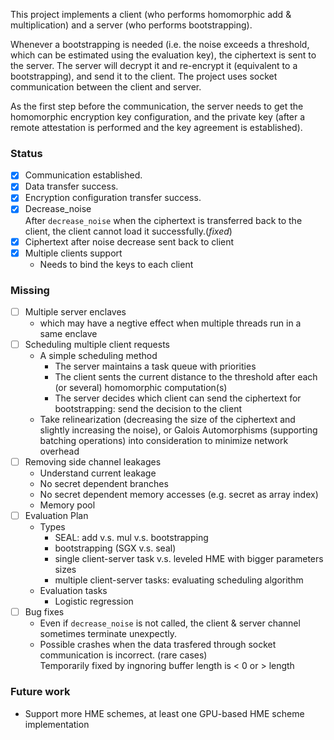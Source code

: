 This project implements a client (who performs homomorphic add & multiplication) and a server (who performs bootstrapping).  

Whenever a bootstrapping is needed (i.e. the noise exceeds a threshold, which can be estimated using the evaluation key), the ciphertext is sent to the server. The server will decrypt it and re-encrypt it (equivalent to a bootstrapping), and send it to the client. The project uses socket communication between the client and server.   

As the first step before the communication, the server needs to get the homomorphic encryption key configuration, and the private key (after a remote attestation is performed and the key agreement is established).

### Status
- [X] Communication established.
- [X] Data transfer success.
- [X] Encryption configuration transfer success.
- [X] Decrease_noise   
After ``decrease_noise`` when the ciphertext is transferred back to the client, the client cannot load it successfully.(_fixed_) 
- [X] Ciphertext after noise decrease sent back to client
- [X] Multiple clients support
  - Needs to bind the keys to each client
  
### Missing
- [ ] Multiple server enclaves
  - which may have a negtive effect when multiple threads run in a same enclave
- [ ] Scheduling multiple client requests
  - A simple scheduling method
    - The server maintains a task queue with priorities
    - The client sents the current distance to the threshold after each (or several) homomorphic computation(s)
    - The server decides which client can send the ciphertext for bootstrapping: send the decision to the client
  - Take relinearization (decreasing the size of the ciphertext and slightly increasing the noise), or Galois Automorphisms (supporting batching operations) into consideration to minimize network overhead
- [ ] Removing side channel leakages
  - Understand current leakage
  - No secret dependent branches
  - No secret dependent memory accesses (e.g. secret as array index)
  - Memory pool
- [ ] Evaluation Plan
  - Types
    - SEAL: add v.s. mul v.s. bootstrapping
    - bootstrapping (SGX v.s. seal)
    - single client-server task v.s. leveled HME with bigger parameters sizes
    - multiple client-server tasks: evaluating scheduling algorithm
  - Evaluation tasks
    - Logistic regression
- [ ] Bug fixes
  - Even if ``decrease_noise`` is not called, the client & server channel sometimes terminate unexpectly.
  - Possible crashes when the data trasfered through socket communication is incorrect. (rare cases)   
    Temporarily fixed by ingnoring buffer length is < 0 or > length

### Future work
- Support more HME schemes, at least one GPU-based HME scheme implementation
